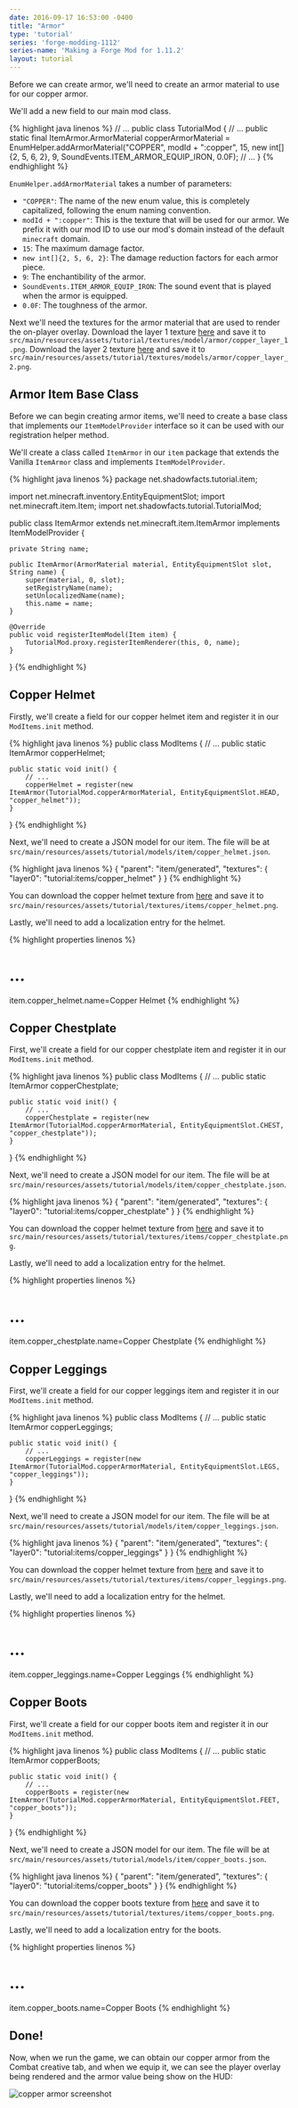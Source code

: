 ```yaml
---
date: 2016-09-17 16:53:00 -0400
title: "Armor"
type: 'tutorial'
series: 'forge-modding-1112'
series-name: 'Making a Forge Mod for 1.11.2'
layout: tutorial
---
```


Before we can create armor, we'll need to create an armor material to use for our copper armor.

We'll add a new field to our main mod class. 

{% highlight java linenos %}
// ...
public class TutorialMod {
	// ...
	public static final ItemArmor.ArmorMaterial copperArmorMaterial = EnumHelper.addArmorMaterial("COPPER", modId + ":copper", 15, new int[]{2, 5, 6, 2}, 9, SoundEvents.ITEM_ARMOR_EQUIP_IRON, 0.0F);
	// ...
}
{% endhighlight %}

`EnumHelper.addArmorMaterial` takes a number of parameters:
- `"COPPER"`: The name of the new enum value, this is completely capitalized, following the enum naming convention.
- `modId + ":copper"`: This is the texture that will be used for our armor. We prefix it with our mod ID to use our mod's domain instead of the default `minecraft` domain.
- `15`: The maximum damage factor.
- `new int[]{2, 5, 6, 2}`: The damage reduction factors for each armor piece.
- `9`: The enchantibility of the armor.
- `SoundEvents.ITEM_ARMOR_EQUIP_IRON`: The sound event that is played when the armor is equipped.
- `0.0F`: The toughness of the armor.

Next we'll need the textures for the armor material that are used to render the on-player overlay.
Download the layer 1 texture [here](https://raw.githubusercontent.com/shadowfacts/TutorialMod/master/src/main/resources/assets/tutorial/textures/models/armor/copper_layer_1.png) and save it to `src/main/resources/assets/tutorial/textures/model/armor/copper_layer_1.png`. Download the layer 2 texture [here](https://raw.githubusercontent.com/shadowfacts/TutorialMod/master/src/main/resources/assets/tutorial/textures/models/armor/copper_layer_2.png) and save it to `src/main/resources/assets/tutorial/textures/models/armor/copper_layer_2.png`.

## Armor Item Base Class
Before we can begin creating armor items, we'll need to create a base class that implements our `ItemModelProvider` interface so it can be used with our registration helper method.

We'll create a class called `ItemArmor` in our `item` package that extends the Vanilla `ItemArmor` class and implements `ItemModelProvider`.

{% highlight java linenos %}
package net.shadowfacts.tutorial.item;

import net.minecraft.inventory.EntityEquipmentSlot;
import net.minecraft.item.Item;
import net.shadowfacts.tutorial.TutorialMod;

public class ItemArmor extends net.minecraft.item.ItemArmor implements ItemModelProvider {
	
	private String name;

	public ItemArmor(ArmorMaterial material, EntityEquipmentSlot slot, String name) {
		super(material, 0, slot);
		setRegistryName(name);
		setUnlocalizedName(name);
		this.name = name;
	}

	@Override
	public void registerItemModel(Item item) {
		TutorialMod.proxy.registerItemRenderer(this, 0, name);
	}
}
{% endhighlight %}

## Copper Helmet
Firstly, we'll create a field for our copper helmet item and register it in our `ModItems.init` method.

{% highlight java linenos %}
public class ModItems {
	// ...
	public static ItemArmor copperHelmet;

	public static void init() {
		// ...
		copperHelmet = register(new ItemArmor(TutorialMod.copperArmorMaterial, EntityEquipmentSlot.HEAD, "copper_helmet"));
	}
}
{% endhighlight %}

Next, we'll need to create a JSON model for our item. The file will be at `src/main/resources/assets/tutorial/models/item/copper_helmet.json`.

{% highlight java linenos %}
{
	"parent": "item/generated",
	"textures": {
		"layer0": "tutorial:items/copper_helmet"
	}
}
{% endhighlight %}

You can download the copper helmet texture from [here](https://raw.githubusercontent.com/shadowfacts/TutorialMod/1.11/src/main/resources/assets/tutorial/textures/items/copper_helmet.png) and save it to `src/main/resources/assets/tutorial/textures/items/copper_helmet.png`.

Lastly, we'll need to add a localization entry for the helmet.

{% highlight properties linenos %}
# ...
item.copper_helmet.name=Copper Helmet
{% endhighlight %}

## Copper Chestplate
First, we'll create a field for our copper chestplate item and register it in our `ModItems.init` method.

{% highlight java linenos %}
public class ModItems {
	// ...
	public static ItemArmor copperChestplate;

	public static void init() {
		// ...
		copperChestplate = register(new ItemArmor(TutorialMod.copperArmorMaterial, EntityEquipmentSlot.CHEST, "copper_chestplate"));
	}
}
{% endhighlight %}

Next, we'll need to create a JSON model for our item. The file will be at `src/main/resources/assets/tutorial/models/item/copper_chestplate.json`.

{% highlight java linenos %}
{
	"parent": "item/generated",
	"textures": {
		"layer0": "tutorial:items/copper_chestplate"
	}
}
{% endhighlight %}

You can download the copper helmet texture from [here](https://raw.githubusercontent.com/shadowfacts/TutorialMod/1.11/src/main/resources/assets/tutorial/textures/items/copper_chestplate.png) and save it to `src/main/resources/assets/tutorial/textures/items/copper_chestplate.png`.

Lastly, we'll need to add a localization entry for the helmet.

{% highlight properties linenos %}
# ...
item.copper_chestplate.name=Copper Chestplate
{% endhighlight %}

## Copper Leggings
First, we'll create a field for our copper leggings item and register it in our `ModItems.init` method.

{% highlight java linenos %}
public class ModItems {
	// ...
	public static ItemArmor copperLeggings;

	public static void init() {
		// ...
		copperLeggings = register(new ItemArmor(TutorialMod.copperArmorMaterial, EntityEquipmentSlot.LEGS, "copper_leggings"));
	}
}
{% endhighlight %}

Next, we'll need to create a JSON model for our item. The file will be at `src/main/resources/assets/tutorial/models/item/copper_leggings.json`.

{% highlight java linenos %}
{
	"parent": "item/generated",
	"textures": {
		"layer0": "tutorial:items/copper_leggings"
	}
}
{% endhighlight %}

You can download the copper helmet texture from [here](https://raw.githubusercontent.com/shadowfacts/TutorialMod/1.11/src/main/resources/assets/tutorial/textures/items/copper_leggings.png) and save it to `src/main/resources/assets/tutorial/textures/items/copper_leggings.png`.

Lastly, we'll need to add a localization entry for the helmet.

{% highlight properties linenos %}
# ...
item.copper_leggings.name=Copper Leggings
{% endhighlight %}

## Copper Boots
First, we'll create a field for our copper boots item and register it in our `ModItems.init` method.

{% highlight java linenos %}
public class ModItems {
	// ...
	public static ItemArmor copperBoots;

	public static void init() {
		// ...
		copperBoots = register(new ItemArmor(TutorialMod.copperArmorMaterial, EntityEquipmentSlot.FEET, "copper_boots"));
	}
}
{% endhighlight %}

Next, we'll need to create a JSON model for our item. The file will be at `src/main/resources/assets/tutorial/models/item/copper_boots.json`.

{% highlight java linenos %}
{
	"parent": "item/generated",
	"textures": {
		"layer0": "tutorial:items/copper_boots"
	}
}
{% endhighlight %}

You can download the copper boots texture from [here](https://raw.githubusercontent.com/shadowfacts/TutorialMod/1.11/src/main/resources/assets/tutorial/textures/items/copper_boots.png) and save it to `src/main/resources/assets/tutorial/textures/items/copper_boots.png`.

Lastly, we'll need to add a localization entry for the boots.

{% highlight properties linenos %}
# ...
item.copper_boots.name=Copper Boots
{% endhighlight %}

## Done!
Now, when we run the game, we can obtain our copper armor from the Combat creative tab, and when we equip it, we can see the player overlay being rendered and the armor value being show on the HUD:

![copper armor screenshot](https://i.imgur.com/Vv8Qzne.png)
